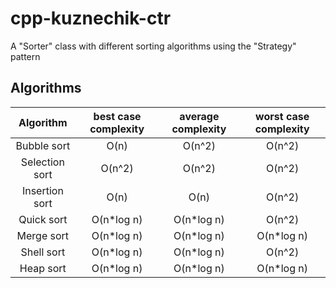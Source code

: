 # cpp-kuznechik-ctr
A "Sorter" class with different sorting algorithms using the "Strategy" pattern
## Algorithms
| Algorithm      | best case complexity | average complexity | worst case  complexity |
|:--------------:|:--------------------:|:------------------:|:----------------------:|
| Bubble sort	 |         O(n)         |       O(n^2)       |         O(n^2)         |
| Selection sort |        O(n^2)        |       O(n^2)       |         O(n^2)         |
| Insertion sort |         O(n)         |        O(n)        |         O(n^2)         |
| Quick sort	 |       O(n*log n)     |      O(n*log n)    |         O(n^2)         |
| Merge sort	 |       O(n*log n)     |      O(n*log n)    |       O(n*log n)       |
| Shell sort	 |       O(n*log n)     |      O(n*log n)    |         O(n^2)         |
| Heap sort	     |       O(n*log n)     |      O(n*log n)    |       O(n*log n)       |
